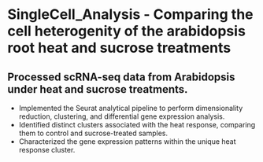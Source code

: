 # SingleCell_Analysis - Comparing the cell heterogenity of the arabidopsis root heat and sucrose treatments 

## Processed scRNA-seq data from Arabidopsis under heat and sucrose treatments.
* Implemented the Seurat analytical pipeline to perform dimensionality
reduction, clustering, and differential gene expression analysis.
* Identified distinct clusters associated with the heat response, comparing
them to control and sucrose-treated samples.
*  Characterized the gene expression patterns within the unique heat
response cluster.
